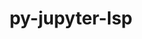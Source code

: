 ---
title: "py-jupyter-lsp"
layout: cache
categories: [package, develop]
meta: {"compilers": ["none"], "num_specs": 50, "num_specs_by_stack": {"data-vis-sdk": 14, "e4s": 24, "e4s-neoverse-v2": 12, "root": 50}, "oss": ["ubuntu20.04", "ubuntu22.04"], "platforms": ["linux"], "stacks": ["data-vis-sdk", "e4s", "e4s-neoverse-v2", "root"], "targets": ["neoverse_v2", "x86_64_v3"], "versions": ["2.2.0"]}
spec_details: [{"compiler": "none", "hash": "2ptiertn6i7ygh2vyvk4q6w7dvev6a2a", "os": "ubuntu22.04", "platform": "linux", "size": "-", "stacks": ["e4s", "root"], "target": "x86_64_v3", "variants": ["build_system=python_pip"], "versions": ["2.2.0"]}, {"compiler": "none", "hash": "3nxxwvqht42inlx3vdxo5ik3sr6z5t5b", "os": "ubuntu20.04", "platform": "linux", "size": "-", "stacks": ["data-vis-sdk", "root"], "target": "x86_64_v3", "variants": ["build_system=python_pip"], "versions": ["2.2.0"]}, {"compiler": "none", "hash": "67y3ithoc2d7teb3z3o6re442dsk2qwo", "os": "ubuntu22.04", "platform": "linux", "size": "-", "stacks": ["e4s", "root"], "target": "x86_64_v3", "variants": ["build_system=python_pip"], "versions": ["2.2.0"]}, {"compiler": "none", "hash": "6m3j27ucgnz2lknqgbihdne2iggmxf7z", "os": "ubuntu22.04", "platform": "linux", "size": "-", "stacks": ["e4s-neoverse-v2", "root"], "target": "neoverse_v2", "variants": ["build_system=python_pip"], "versions": ["2.2.0"]}, {"compiler": "none", "hash": "6mrlg4qjxnm2yqna3iynojjlz55payyq", "os": "ubuntu22.04", "platform": "linux", "size": "-", "stacks": ["e4s", "root"], "target": "x86_64_v3", "variants": ["build_system=python_pip"], "versions": ["2.2.0"]}, {"compiler": "none", "hash": "6r2g3vvdvpxayeio3blhuqne33xnvd56", "os": "ubuntu22.04", "platform": "linux", "size": "-", "stacks": ["e4s-neoverse-v2", "root"], "target": "neoverse_v2", "variants": ["build_system=python_pip"], "versions": ["2.2.0"]}, {"compiler": "none", "hash": "7cqkgixeaunslmmughqynnjq55u3erpc", "os": "ubuntu20.04", "platform": "linux", "size": "-", "stacks": ["data-vis-sdk", "root"], "target": "x86_64_v3", "variants": ["build_system=python_pip"], "versions": ["2.2.0"]}, {"compiler": "none", "hash": "7gm7vses6fgjxlqediosjspeeboo5itn", "os": "ubuntu22.04", "platform": "linux", "size": "-", "stacks": ["e4s-neoverse-v2", "root"], "target": "neoverse_v2", "variants": ["build_system=python_pip"], "versions": ["2.2.0"]}, {"compiler": "none", "hash": "7vxcpna4iru27rgcq53stg3qpevapjec", "os": "ubuntu22.04", "platform": "linux", "size": "-", "stacks": ["e4s", "root"], "target": "x86_64_v3", "variants": ["build_system=python_pip"], "versions": ["2.2.0"]}, {"compiler": "none", "hash": "a3p36mowxuqvia2alvofx7cloja6dsjj", "os": "ubuntu22.04", "platform": "linux", "size": "-", "stacks": ["e4s-neoverse-v2", "root"], "target": "neoverse_v2", "variants": ["build_system=python_pip"], "versions": ["2.2.0"]}, {"compiler": "none", "hash": "akzv5tvxqz4dxscqeznolqhfhyumcpzk", "os": "ubuntu20.04", "platform": "linux", "size": "-", "stacks": ["data-vis-sdk", "root"], "target": "x86_64_v3", "variants": ["build_system=python_pip"], "versions": ["2.2.0"]}, {"compiler": "none", "hash": "ar3nwd3fisp55y6ogb4xhoxrruraggob", "os": "ubuntu22.04", "platform": "linux", "size": "-", "stacks": ["e4s", "root"], "target": "x86_64_v3", "variants": ["build_system=python_pip"], "versions": ["2.2.0"]}, {"compiler": "none", "hash": "arkajd5pa2oqhgblw4nysw3p5aoca53k", "os": "ubuntu22.04", "platform": "linux", "size": "-", "stacks": ["e4s", "root"], "target": "x86_64_v3", "variants": ["build_system=python_pip"], "versions": ["2.2.0"]}, {"compiler": "none", "hash": "bzzhj7t3u2lyoqovambrmks6nugmv3m3", "os": "ubuntu22.04", "platform": "linux", "size": "-", "stacks": ["e4s-neoverse-v2", "root"], "target": "neoverse_v2", "variants": ["build_system=python_pip"], "versions": ["2.2.0"]}, {"compiler": "none", "hash": "c7vn7g7dqak7k44bfdopruvjfv56taez", "os": "ubuntu22.04", "platform": "linux", "size": "-", "stacks": ["e4s", "root"], "target": "x86_64_v3", "variants": ["build_system=python_pip"], "versions": ["2.2.0"]}, {"compiler": "none", "hash": "d7xogezvdescivlpwufryt6io54takeo", "os": "ubuntu22.04", "platform": "linux", "size": "-", "stacks": ["e4s", "root"], "target": "x86_64_v3", "variants": ["build_system=python_pip"], "versions": ["2.2.0"]}, {"compiler": "none", "hash": "due7563ynkzspvkj2xyp23y62wzuenb3", "os": "ubuntu20.04", "platform": "linux", "size": "-", "stacks": ["data-vis-sdk", "root"], "target": "x86_64_v3", "variants": ["build_system=python_pip"], "versions": ["2.2.0"]}, {"compiler": "none", "hash": "e4fq6o2hfce7xymokt3nvlmx5eiglz64", "os": "ubuntu22.04", "platform": "linux", "size": "-", "stacks": ["e4s-neoverse-v2", "root"], "target": "neoverse_v2", "variants": ["build_system=python_pip"], "versions": ["2.2.0"]}, {"compiler": "none", "hash": "eszglgdqaxfvqm4kngjureeld2xqogz5", "os": "ubuntu22.04", "platform": "linux", "size": "-", "stacks": ["e4s", "root"], "target": "x86_64_v3", "variants": ["build_system=python_pip"], "versions": ["2.2.0"]}, {"compiler": "none", "hash": "f4hcgtcdms7yleqss7tqmijxvejys6cw", "os": "ubuntu20.04", "platform": "linux", "size": "-", "stacks": ["data-vis-sdk", "root"], "target": "x86_64_v3", "variants": ["build_system=python_pip"], "versions": ["2.2.0"]}, {"compiler": "none", "hash": "f4w63wdhwwlq4nbguiib7cq7no67fnzy", "os": "ubuntu22.04", "platform": "linux", "size": "-", "stacks": ["e4s-neoverse-v2", "root"], "target": "neoverse_v2", "variants": ["build_system=python_pip"], "versions": ["2.2.0"]}, {"compiler": "none", "hash": "fraagsq2rrnnjxfydgjtc37md22gfphx", "os": "ubuntu20.04", "platform": "linux", "size": "-", "stacks": ["data-vis-sdk", "root"], "target": "x86_64_v3", "variants": ["build_system=python_pip"], "versions": ["2.2.0"]}, {"compiler": "none", "hash": "ftvfngxu6hyz5jr6kz2bz2wxn7wlbpwy", "os": "ubuntu22.04", "platform": "linux", "size": "-", "stacks": ["e4s", "root"], "target": "x86_64_v3", "variants": ["build_system=python_pip"], "versions": ["2.2.0"]}, {"compiler": "none", "hash": "gz2jfm46mhrmbycqicftvsj7sbsmcxay", "os": "ubuntu22.04", "platform": "linux", "size": "-", "stacks": ["e4s-neoverse-v2", "root"], "target": "neoverse_v2", "variants": ["build_system=python_pip"], "versions": ["2.2.0"]}, {"compiler": "none", "hash": "hauw26d4a3ju6nok55o6bed7tqcupx6w", "os": "ubuntu22.04", "platform": "linux", "size": "-", "stacks": ["e4s-neoverse-v2", "root"], "target": "neoverse_v2", "variants": ["build_system=python_pip"], "versions": ["2.2.0"]}, {"compiler": "none", "hash": "hldphkolpg546dbxrxsinaagdcjccira", "os": "ubuntu22.04", "platform": "linux", "size": "-", "stacks": ["e4s", "root"], "target": "x86_64_v3", "variants": ["build_system=python_pip"], "versions": ["2.2.0"]}, {"compiler": "none", "hash": "hucbzgv4q2if7uqifmaf7s7muqepiv4d", "os": "ubuntu22.04", "platform": "linux", "size": "-", "stacks": ["e4s", "root"], "target": "x86_64_v3", "variants": ["build_system=python_pip"], "versions": ["2.2.0"]}, {"compiler": "none", "hash": "jnngp5rr3kv4yqtshdfisrm5wklxelso", "os": "ubuntu22.04", "platform": "linux", "size": "-", "stacks": ["e4s", "root"], "target": "x86_64_v3", "variants": ["build_system=python_pip"], "versions": ["2.2.0"]}, {"compiler": "none", "hash": "kd37xilusnaeduzxsswonurtfrfrmitt", "os": "ubuntu20.04", "platform": "linux", "size": "-", "stacks": ["data-vis-sdk", "root"], "target": "x86_64_v3", "variants": ["build_system=python_pip"], "versions": ["2.2.0"]}, {"compiler": "none", "hash": "klec455viyv4sijbi4wvpzi533bok6vl", "os": "ubuntu22.04", "platform": "linux", "size": "-", "stacks": ["e4s-neoverse-v2", "root"], "target": "neoverse_v2", "variants": ["build_system=python_pip"], "versions": ["2.2.0"]}, {"compiler": "none", "hash": "kxdnfx3vi32l6gremft57ghitoxbvfn6", "os": "ubuntu20.04", "platform": "linux", "size": "-", "stacks": ["data-vis-sdk", "root"], "target": "x86_64_v3", "variants": ["build_system=python_pip"], "versions": ["2.2.0"]}, {"compiler": "none", "hash": "lvxnjfrx2mnscbxguzgyhzwqv4qfhdml", "os": "ubuntu22.04", "platform": "linux", "size": "-", "stacks": ["e4s", "root"], "target": "x86_64_v3", "variants": ["build_system=python_pip"], "versions": ["2.2.0"]}, {"compiler": "none", "hash": "maryj3mjq3pu37acmmojquvxeg73wryq", "os": "ubuntu20.04", "platform": "linux", "size": "-", "stacks": ["data-vis-sdk", "root"], "target": "x86_64_v3", "variants": ["build_system=python_pip"], "versions": ["2.2.0"]}, {"compiler": "none", "hash": "mkcska6rti4tw27fkwbu6svk3ij52sbf", "os": "ubuntu22.04", "platform": "linux", "size": "-", "stacks": ["e4s", "root"], "target": "x86_64_v3", "variants": ["build_system=python_pip"], "versions": ["2.2.0"]}, {"compiler": "none", "hash": "ms44xocen5kcvauapjzdmy5gvu5vbqfl", "os": "ubuntu22.04", "platform": "linux", "size": "-", "stacks": ["e4s-neoverse-v2", "root"], "target": "neoverse_v2", "variants": ["build_system=python_pip"], "versions": ["2.2.0"]}, {"compiler": "none", "hash": "nsihjw73fbutz5dgllpyuj2tv3fbvdu2", "os": "ubuntu22.04", "platform": "linux", "size": "-", "stacks": ["e4s", "root"], "target": "x86_64_v3", "variants": ["build_system=python_pip"], "versions": ["2.2.0"]}, {"compiler": "none", "hash": "nvrrkyi7ld4nva3ytm5zs7iaieznlyxf", "os": "ubuntu20.04", "platform": "linux", "size": "-", "stacks": ["data-vis-sdk", "root"], "target": "x86_64_v3", "variants": ["build_system=python_pip"], "versions": ["2.2.0"]}, {"compiler": "none", "hash": "nwa4glx76b5u736ydbsj5lv4wfdxhcn6", "os": "ubuntu20.04", "platform": "linux", "size": "-", "stacks": ["data-vis-sdk", "root"], "target": "x86_64_v3", "variants": ["build_system=python_pip"], "versions": ["2.2.0"]}, {"compiler": "none", "hash": "nyhxl3xbwruzua5vccrvnti2jcskni2d", "os": "ubuntu22.04", "platform": "linux", "size": "-", "stacks": ["e4s", "root"], "target": "x86_64_v3", "variants": ["build_system=python_pip"], "versions": ["2.2.0"]}, {"compiler": "none", "hash": "o7vujb6krydplzrwimvtzbs52pg2rchh", "os": "ubuntu22.04", "platform": "linux", "size": "-", "stacks": ["e4s", "root"], "target": "x86_64_v3", "variants": ["build_system=python_pip"], "versions": ["2.2.0"]}, {"compiler": "none", "hash": "pa32kim4cscvo7em3beoyyuqh3pfkdpt", "os": "ubuntu22.04", "platform": "linux", "size": "-", "stacks": ["e4s", "root"], "target": "x86_64_v3", "variants": ["build_system=python_pip"], "versions": ["2.2.0"]}, {"compiler": "none", "hash": "r4jyzpg5ztg52xcprokps7t5zduviqk5", "os": "ubuntu22.04", "platform": "linux", "size": "-", "stacks": ["e4s", "root"], "target": "x86_64_v3", "variants": ["build_system=python_pip"], "versions": ["2.2.0"]}, {"compiler": "none", "hash": "seosdu4s4uiu3s3wckqf5qulpuwxlw4l", "os": "ubuntu22.04", "platform": "linux", "size": "-", "stacks": ["e4s", "root"], "target": "x86_64_v3", "variants": ["build_system=python_pip"], "versions": ["2.2.0"]}, {"compiler": "none", "hash": "sucji5b6h76t4nn7zzwau74zogy6ftnb", "os": "ubuntu20.04", "platform": "linux", "size": "-", "stacks": ["data-vis-sdk", "root"], "target": "x86_64_v3", "variants": ["build_system=python_pip"], "versions": ["2.2.0"]}, {"compiler": "none", "hash": "tfuwnmotbzslhmbnuijvojzmieq4tdhc", "os": "ubuntu20.04", "platform": "linux", "size": "-", "stacks": ["data-vis-sdk", "root"], "target": "x86_64_v3", "variants": ["build_system=python_pip"], "versions": ["2.2.0"]}, {"compiler": "none", "hash": "vj3joo3jov3up4xwgenyf2ko7fad7tfb", "os": "ubuntu22.04", "platform": "linux", "size": "-", "stacks": ["e4s", "root"], "target": "x86_64_v3", "variants": ["build_system=python_pip"], "versions": ["2.2.0"]}, {"compiler": "none", "hash": "w7nbj6hs5j4gfjxn5sx3j77n4dldqefi", "os": "ubuntu22.04", "platform": "linux", "size": "-", "stacks": ["e4s-neoverse-v2", "root"], "target": "neoverse_v2", "variants": ["build_system=python_pip"], "versions": ["2.2.0"]}, {"compiler": "none", "hash": "ydzcjdd5g5vkdn7enr3jmj7ongyouwj2", "os": "ubuntu22.04", "platform": "linux", "size": "-", "stacks": ["e4s", "root"], "target": "x86_64_v3", "variants": ["build_system=python_pip"], "versions": ["2.2.0"]}, {"compiler": "none", "hash": "yszorivnpgdk3yply4jajtbyfnyv7nzo", "os": "ubuntu22.04", "platform": "linux", "size": "-", "stacks": ["e4s", "root"], "target": "x86_64_v3", "variants": ["build_system=python_pip"], "versions": ["2.2.0"]}, {"compiler": "none", "hash": "z5erawxn66fjsygb32fyrgrikqpgs7cc", "os": "ubuntu20.04", "platform": "linux", "size": "-", "stacks": ["data-vis-sdk", "root"], "target": "x86_64_v3", "variants": ["build_system=python_pip"], "versions": ["2.2.0"]}]
---